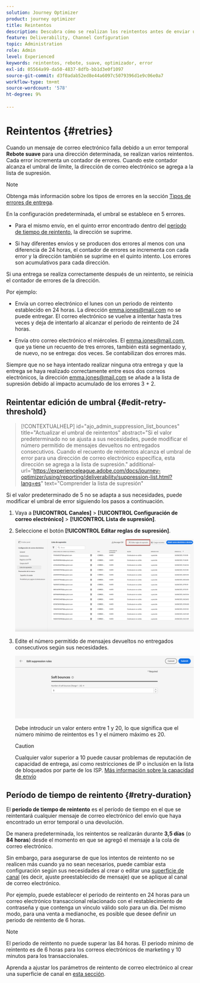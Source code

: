 ```yaml
---
solution: Journey Optimizer
product: journey optimizer
title: Reintentos
description: Descubra cómo se realizan los reintentos antes de enviar una dirección a la lista de supresión
feature: Deliverability, Channel Configuration
topic: Administration
role: Admin
level: Experienced
keywords: reintentos, rebote, suave, optimizador, error
exl-id: 05564a99-da50-4837-8dfb-bb1d3e0f1097
source-git-commit: d3f0adab52ed8e44a6097c5079396d1e9c06e0a7
workflow-type: tm+mt
source-wordcount: '578'
ht-degree: 9%

---
```


# Reintentos {#retries}

Cuando un mensaje de correo electrónico falla debido a un error temporal **Rebote suave** para una dirección determinada, se realizan varios reintentos. Cada error incrementa un contador de errores. Cuando este contador alcanza el umbral de límite, la dirección de correo electrónico se agrega a la lista de supresión.

>[!NOTE]
>
>Obtenga más información sobre los tipos de errores en la sección [Tipos de errores de entrega](../reports/suppression-list.md#delivery-failures).

En la configuración predeterminada, el umbral se establece en 5 errores.

* Para el mismo envío, en el quinto error encontrado dentro del [período de tiempo de reintento](#retry-duration), la dirección se suprime.

* Si hay diferentes envíos y se producen dos errores al menos con una diferencia de 24 horas, el contador de errores se incrementa con cada error y la dirección también se suprime en el quinto intento. Los errores son acumulativos para cada dirección.

Si una entrega se realiza correctamente después de un reintento, se reinicia el contador de errores de la dirección.

Por ejemplo:

* Envía un correo electrónico el lunes con un periodo de reintento establecido en 24 horas. La dirección emma.jones@mail.com no se puede entregar. El correo electrónico se vuelve a intentar hasta tres veces y deja de intentarlo al alcanzar el periodo de reintento de 24 horas.

* Envía otro correo electrónico el miércoles. El emma.jones@mail.com, que ya tiene un recuento de tres errores, también está segmentado y, de nuevo, no se entrega: dos veces. Se contabilizan dos errores más.

Siempre que no se haya intentado realizar ninguna otra entrega y que la entrega se haya realizado correctamente entre esos dos correos electrónicos, la dirección emma.jones@mail.com se añade a la lista de supresión debido al impacto acumulado de los errores 3 + 2.

## Reintentar edición de umbral {#edit-retry-threshold}

>[!CONTEXTUALHELP]
>id="ajo_admin_suppression_list_bounces"
>title="Actualizar el umbral de reintentos"
>abstract="Si el valor predeterminado no se ajusta a sus necesidades, puede modificar el número permitido de mensajes devueltos no entregados consecutivos. Cuando el recuento de reintentos alcanza el umbral de error para una dirección de correo electrónico específica, esta dirección se agrega a la lista de supresión."
>additional-url="https://experienceleague.adobe.com/docs/journey-optimizer/using/reporting/deliverability/suppression-list.html?lang=es" text="Comprender la lista de supresión"

Si el valor predeterminado de 5 no se adapta a sus necesidades, puede modificar el umbral de error siguiendo los pasos a continuación.

1. Vaya a **[!UICONTROL Canales]** > **[!UICONTROL Configuración de correo electrónico]** > **[!UICONTROL Lista de supresión]**.

1. Seleccione el botón **[!UICONTROL Editar reglas de supresión]**.

   ![](assets/suppression-list-edit-retries.png)

1. Edite el número permitido de mensajes devueltos no entregados consecutivos según sus necesidades.

   ![](assets/suppression-list-edit-soft-bounces.png)

   Debe introducir un valor entero entre 1 y 20, lo que significa que el número mínimo de reintentos es 1 y el número máximo es 20.

   >[!CAUTION]
   >
   >Cualquier valor superior a 10 puede causar problemas de reputación de capacidad de entrega, así como restricciones de IP o inclusión en la lista de bloqueados por parte de los ISP. [Más información sobre la capacidad de envío](../reports/deliverability.md)

## Período de tiempo de reintento {#retry-duration}

El **período de tiempo de reintento** es el período de tiempo en el que se reintentará cualquier mensaje de correo electrónico del envío que haya encontrado un error temporal o una devolución.

De manera predeterminada, los reintentos se realizarán durante **3,5 días** (o **84 horas**) desde el momento en que se agregó el mensaje a la cola de correo electrónico.

Sin embargo, para asegurarse de que los intentos de reintento no se realicen más cuando ya no sean necesarios, puede cambiar esta configuración según sus necesidades al crear o editar una [superficie de canal](channel-surfaces.md) (es decir, ajuste preestablecido de mensaje) que se aplique al canal de correo electrónico.

Por ejemplo, puede establecer el periodo de reintento en 24 horas para un correo electrónico transaccional relacionado con el restablecimiento de contraseña y que contenga un vínculo válido solo para un día. Del mismo modo, para una venta a medianoche, es posible que desee definir un periodo de reintento de 6 horas.

>[!NOTE]
>
>El periodo de reintento no puede superar las 84 horas. El periodo mínimo de reintento es de 6 horas para los correos electrónicos de marketing y 10 minutos para los transaccionales.

Aprenda a ajustar los parámetros de reintento de correo electrónico al crear una superficie de canal en [esta sección](../email/email-settings.md#email-retry).

